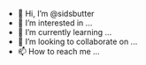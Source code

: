 - 👋 Hi, I’m @sidsbutter
- 👀 I’m interested in ...
- 🌱 I’m currently learning ...
- 💞️ I’m looking to collaborate on ...
- 📫 How to reach me ...

<!---
sidsbutter/sidsbutter is a ✨ special ✨ repository because its `README.md` (this file) appears on your GitHub profile.
You can click the Preview link to take a look at your changes.
--->
